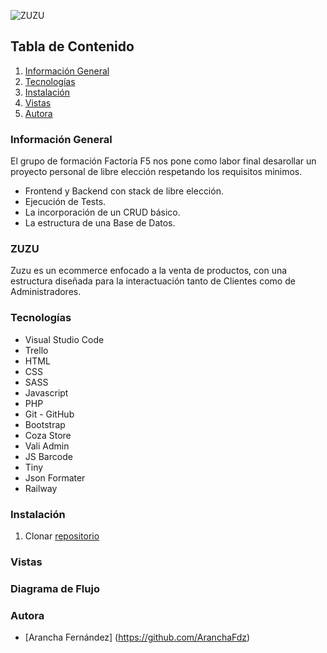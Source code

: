 ![ZUZU](https://user-images.githubusercontent.com/110049521/226102609-ae9ce346-745e-497e-9cdd-57c3f727fe6a.jpg)

## Tabla de Contenido
1. [Información General](#Info-General)
2. [Tecnologías](#Tecnologías)
3. [Instalación](#Instalación)
4. [Vistas](#Vistas)
5. [Autora](#Autora)


### Información General

El grupo de formación Factoría F5 nos pone como labor final desarollar un proyecto personal de libre elección respetando los requisitos minimos. 
- Frontend y Backend con stack de libre elección.
- Ejecución de Tests.
- La incorporación de un CRUD básico.
- La estructura de una Base de Datos.

### ZUZU

Zuzu es un ecommerce enfocado a la venta de productos, con una estructura diseñada para la interactuación tanto de Clientes como de Administradores.


### Tecnologías
- Visual Studio Code
- Trello
- HTML
- CSS
- SASS
- Javascript
- PHP
- Git - GitHub
- Bootstrap
- Coza Store
- Vali Admin
- JS Barcode
- Tiny
- Json Formater
- Railway


### Instalación
1. Clonar [repositorio](https://github.com/AranchaFdz/tienda-virtual) 


### Vistas






### Diagrama de Flujo










### Autora
- [Arancha Fernández] (https://github.com/AranchaFdz)

 
